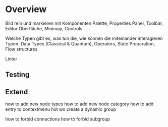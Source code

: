 # Overview

Bild rein und markieren mit Komponenten Palette, Properties Panel, Toolbar, Editor Oberfläche, Minimap, Controls

Welche Typen gibt es, was tun die, wie können die miteinander interagieren
Typen: Data Types (Classical & Quantum), Operators, State Preparation, Flow structures


Linter
## Testing

## Extend

how to add new node types
how to add new node category
how to add entry to contextmenu
hot wo create a dynamic group

how to forbid connections
how to forbid subgroup
